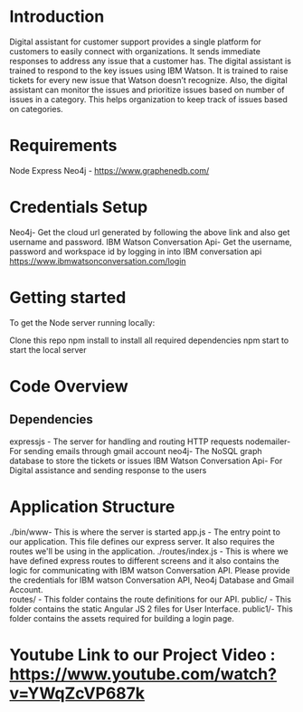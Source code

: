 # Introduction

Digital assistant for customer support provides a single platform for customers to easily connect with organizations. It sends immediate responses to address any issue that a customer has. The digital assistant is trained to respond to the key issues using IBM Watson. It is trained to raise tickets for every new issue that Watson doesn’t recognize. Also, the digital assistant can monitor the issues and prioritize issues based on number of issues in a category. This helps organization to keep track of issues based on categories.


# Requirements

Node
Express
Neo4j - https://www.graphenedb.com/

# Credentials Setup

Neo4j- Get the cloud url generated by following the above link and also get username and password.
IBM Watson Conversation Api- Get the username, password and workspace id by logging in into IBM conversation api https://www.ibmwatsonconversation.com/login

# Getting started

To get the Node server running locally:

Clone this repo
npm install to install all required dependencies
npm start to start the local server

# Code Overview

## Dependencies

expressjs - The server for handling and routing HTTP requests
nodemailer- For sending emails through gmail account
neo4j- The NoSQL graph database to store the tickets or issues
IBM Watson Conversation Api- For Digital assistance and sending response to the users

 
# Application Structure

./bin/www- This is where the server is started
app.js - The entry point to our application. This file defines our express server. It also requires the routes we'll be using in the application.
./routes/index.js - This is where we have defined express routes to different screens and it also contains the logic for communicating with IBM watson Conversation API. Please provide the credentials for IBM watson Conversation API, Neo4j Database and Gmail Account.  
routes/ - This folder contains the route definitions for our API.
public/ - This folder contains the static Angular JS 2 files for User Interface.
public1/- This folder contains the assets required for building a login page.

 # Youtube Link to our Project Video : https://www.youtube.com/watch?v=YWqZcVP687k




